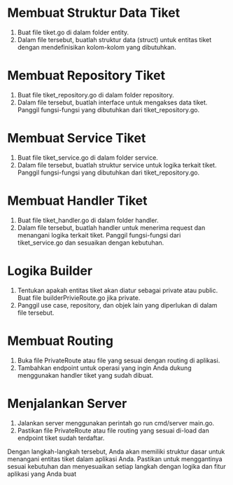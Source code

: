 # Membuat Struktur Data Tiket
1. Buat file tiket.go di dalam folder entity.
2. Dalam file tersebut, buatlah struktur data (struct) untuk entitas tiket dengan mendefinisikan kolom-kolom yang dibutuhkan.

# Membuat Repository Tiket
1. Buat file tiket_repository.go di dalam folder repository.
2. Dalam file tersebut, buatlah interface untuk mengakses data tiket. Panggil fungsi-fungsi yang dibutuhkan dari tiket_repository.go.

# Membuat Service Tiket
1. Buat file tiket_service.go di dalam folder service.
2. Dalam file tersebut, buatlah struktur service untuk logika terkait tiket. Panggil fungsi-fungsi yang dibutuhkan dari tiket_repository.go.

# Membuat Handler Tiket
1. Buat file tiket_handler.go di dalam folder handler.
2. Dalam file tersebut, buatlah handler untuk menerima request dan menangani logika terkait tiket. Panggil fungsi-fungsi dari tiket_service.go dan sesuaikan dengan kebutuhan.

# Logika Builder
1. Tentukan apakah entitas tiket akan diatur sebagai private atau public. Buat file builderPrivieRoute.go jika private.
2. Panggil use case, repository, dan objek lain yang diperlukan di dalam file tersebut.

# Membuat Routing
1. Buka file PrivateRoute atau file yang sesuai dengan routing di aplikasi.
2. Tambahkan endpoint untuk operasi yang ingin Anda dukung menggunakan handler tiket yang sudah dibuat.

# Menjalankan Server
1. Jalankan server menggunakan perintah go run cmd/server main.go.
2. Pastikan file PrivateRoute atau file routing yang sesuai di-load dan endpoint tiket sudah terdaftar.

Dengan langkah-langkah tersebut, Anda akan memiliki struktur dasar untuk menangani entitas tiket dalam aplikasi Anda. Pastikan untuk menggantinya sesuai kebutuhan dan menyesuaikan setiap langkah dengan logika dan fitur aplikasi yang Anda buat